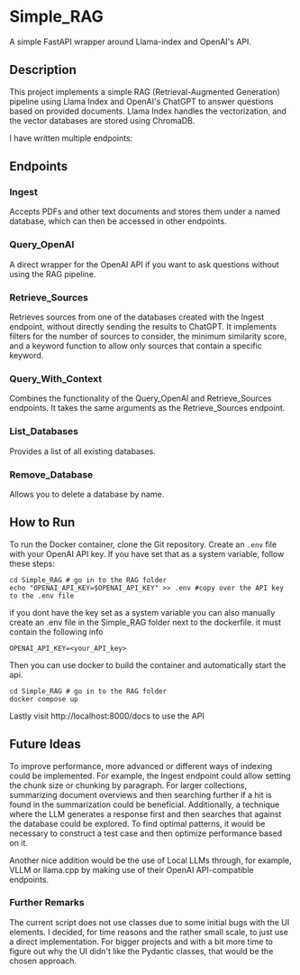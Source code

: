 # Simple_RAG
A simple FastAPI wrapper around Llama-index and OpenAI's API.

## Description
This project implements a simple RAG (Retrieval-Augmented Generation) pipeline using Llama Index and OpenAI's ChatGPT to answer questions based on provided documents. Llama Index handles the vectorization, and the vector databases are stored using ChromaDB.

I have written multiple endpoints:

## Endpoints

### Ingest
Accepts PDFs and other text documents and stores them under a named database, which can then be accessed in other endpoints.

### Query_OpenAI
A direct wrapper for the OpenAI API if you want to ask questions without using the RAG pipeline.

### Retrieve_Sources
Retrieves sources from one of the databases created with the Ingest endpoint, without directly sending the results to ChatGPT. It implements filters for the number of sources to consider, the minimum similarity score, and a keyword function to allow only sources that contain a specific keyword.

### Query_With_Context
Combines the functionality of the Query_OpenAI and Retrieve_Sources endpoints. It takes the same arguments as the Retrieve_Sources endpoint.

### List_Databases
Provides a list of all existing databases.

### Remove_Database
Allows you to delete a database by name.

## How to Run
To run the Docker container, clone the Git repository. Create an `.env` file with your OpenAI API key. If you have set that as a system variable, follow these steps:

```
cd Simple_RAG # go in to the RAG folder 
echo "OPENAI_API_KEY=$OPENAI_API_KEY" >> .env #copy over the API key to the .env file
```
if you dont have the key set as a system variable you can also manually create an .env file in the Simple_RAG folder next to the dockerfile.
it must contain the following info
```
OPENAI_API_KEY=<your_API_key>
```
Then you can use docker to build the container and automatically start the api.
```
cd Simple_RAG # go in to the RAG folder 
docker compose up
```
Lastly visit http://localhost:8000/docs to use the API

## Future Ideas
To improve performance, more advanced or different ways of indexing could be implemented. For example, the Ingest endpoint could allow setting the chunk size or chunking by paragraph. For larger collections, summarizing document overviews and then searching further if a hit is found in the summarization could be beneficial. Additionally, a technique where the LLM generates a response first and then searches that against the database could be explored. To find optimal patterns, it would be necessary to construct a test case and then optimize performance based on it.

Another nice addition would be the use of Local LLMs through, for example, VLLM or llama.cpp by making use of their OpenAI API-compatible endpoints.

### Further Remarks
The current script does not use classes due to some initial bugs with the UI elements. I decided, for time reasons and the rather small scale, to just use a direct implementation. For bigger projects and with a bit more time to figure out why the UI didn't like the Pydantic classes, that would be the chosen approach.

